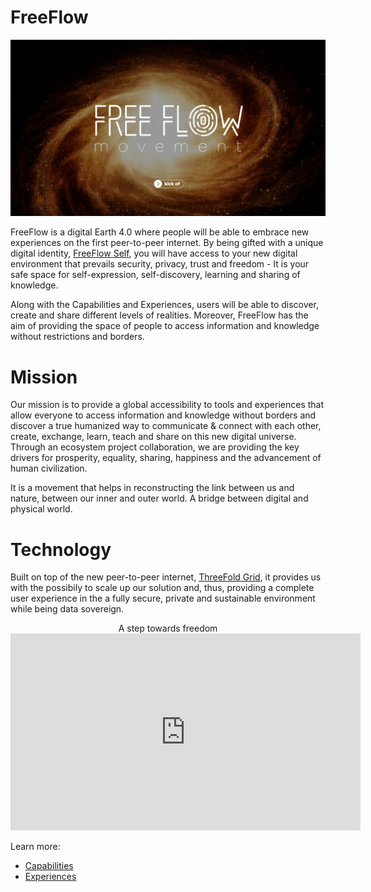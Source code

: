 
# FreeFlow 

![](img/freeflow_movement_.jpg)

FreeFlow is a digital Earth 4.0 where people will be able to embrace new experiences on the first peer-to-peer internet. By being gifted with a unique digital identity, [FreeFlow Self](freeflow_self), you will have access to your new digital environment that prevails security, privacy, trust and freedom - It is your safe space for self-expression, self-discovery, learning and sharing of knowledge. 

Along with the Capabilities and Experiences, users will be able to discover, create and share different levels of realities. Moreover, FreeFlow has the aim of providing the space of people to access information and knowledge without restrictions and borders.

# Mission 

Our mission is to provide a global accessibility to tools and experiences that allow everyone to access information and knowledge without borders and discover a true humanized way to communicate & connect with each other, create, exchange, learn, teach and share on this new digital universe. Through an ecosystem project collaboration, we are providing the key drivers for prosperity, equality, sharing, happiness and the advancement of human civilization. 

It is a movement that helps in reconstructing the link between us and nature, between our inner and outer world. A bridge between digital and physical world. 

# Technology

Built on top of the new peer-to-peer internet, [ThreeFold Grid](threefold:grid_intro), it provides us with the possibily to scale up our solution and, thus, providing a complete user experience in the a fully secure, private and sustainable environment while being data sovereign.


<p align="center">
   A step towards freedom

<iframe width="560" height="315" src="https://vimeo.com/554359372" frameborder="0" allow="accelerometer; autoplay; encrypted-media; gyroscope; picture-in-picture" allowfullscreen></iframe>
   
Learn more: 

- [Capabilities](capabilities)
- [Experiences](experiences_intro_freeflow)

